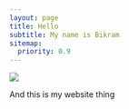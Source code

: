 ```yaml
---
layout: page
title: Hello
subtitle: My name is Bikram
sitemap:
  priority: 0.9
---
```


<img src="{{ '/assets/img/pudhina.jpg' | prepend: site.baseurl }}" id="about-img">

<div id="describe-text">
	<p>And this is my website thing</p>
	
</div>
